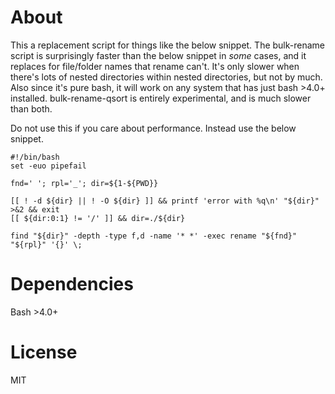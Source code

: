# About
This a replacement script for things like the below snippet. The bulk-rename script is surprisingly faster than the below snippet in *some* cases, and it replaces for file/folder names that rename can't. It's only slower when there's lots of nested directories within nested directories, but not by much. Also since it's pure bash, it will work on any system that has just bash >4.0+ installed. bulk-rename-qsort is entirely experimental, and is much slower than both.

Do not use this if you care about performance. Instead use the below snippet.

```
#!/bin/bash
set -euo pipefail

fnd=' '; rpl='_'; dir=${1-${PWD}}

[[ ! -d ${dir} || ! -O ${dir} ]] && printf 'error with %q\n' "${dir}" >&2 && exit
[[ ${dir:0:1} != '/' ]] && dir=./${dir}

find "${dir}" -depth -type f,d -name '* *' -exec rename "${fnd}" "${rpl}" '{}' \;
```
# Dependencies
Bash >4.0+

# License
MIT
